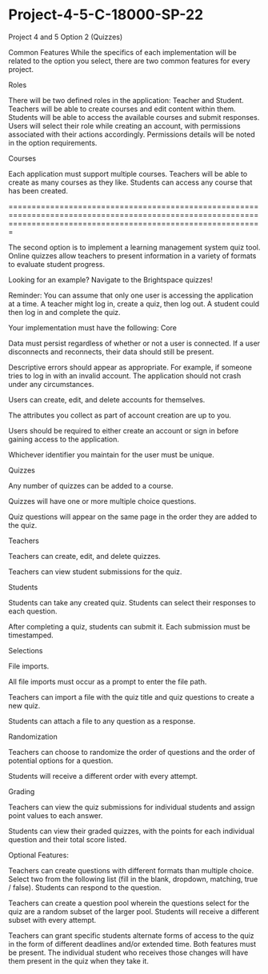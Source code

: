 # Project-4-5-C-18000-SP-22
Project 4 and 5 Option 2 (Quizzes) 

Common Features
While the specifics of each implementation will be related to the option you select, there are two common features for every project. 

Roles

There will be two defined roles in the application: Teacher and Student.
Teachers will be able to create courses and edit content within them. 
Students will be able to access the available courses and submit responses. 
Users will select their role  while creating an account, with permissions associated with their actions accordingly. 
Permissions details will be noted in the option requirements. 

Courses

Each application must support multiple courses.
Teachers will be able to create as many courses as they like.
Students can access any course that has been created. 

===================================================================================================================================================================

The second option is to implement a learning management system quiz tool. Online quizzes allow teachers to present information in a variety of formats to evaluate student progress. 

Looking for an example? Navigate to the Brightspace quizzes!

Reminder: You can assume that only one user is accessing the application at a time. A teacher might log in, create a quiz, then log out. A student could then log in and complete the quiz. 

Your implementation must have the following: 
Core

Data must persist regardless of whether or not a user is connected. If a user disconnects and reconnects, their data should still be present. 

Descriptive errors should appear as appropriate. For example, if someone tries to log in with an invalid account. The application should not crash under any circumstances. 

Users can create, edit, and delete accounts for themselves.

The attributes you collect as part of account creation are up to you. 

Users should be required to either create an account or sign in before gaining access to the application. 

Whichever identifier you maintain for the user must be unique. 

Quizzes

Any number of quizzes can be added to a course. 

Quizzes will have one or more multiple choice questions. 

Quiz questions will appear on the same page in the order they are added to the quiz. 

Teachers

Teachers can create, edit, and delete quizzes. 

Teachers can view student submissions for the quiz. 

Students

Students can take any created quiz. Students can select their responses to each question. 

After completing a quiz, students can submit it. Each submission must be timestamped. 

Selections

File imports.

All file imports must occur as a prompt to enter the file path.  

Teachers can import a file with the quiz title and quiz questions to create a new quiz. 

Students can attach a file to any question as a response. 

Randomization

Teachers can choose to randomize the order of questions and the order of potential options for a question.

Students will receive a different order with every attempt. 

Grading

Teachers can view the quiz submissions for individual students and assign point values to each answer. 

Students can view their graded quizzes, with the points for each individual question and their total score listed. 

Optional Features: 

Teachers can create questions with different formats than multiple choice. Select two from the following list (fill in the blank, dropdown, matching, true / false). Students can respond to the question. 

Teachers can create a question pool wherein the questions select for the quiz are a random subset of the larger pool. Students will receive a different subset with every attempt. 

Teachers can grant specific students alternate forms of access to the quiz in the form of different deadlines and/or extended time. Both features must be present. The individual student who receives those changes will have them present in the quiz when they take it. 
